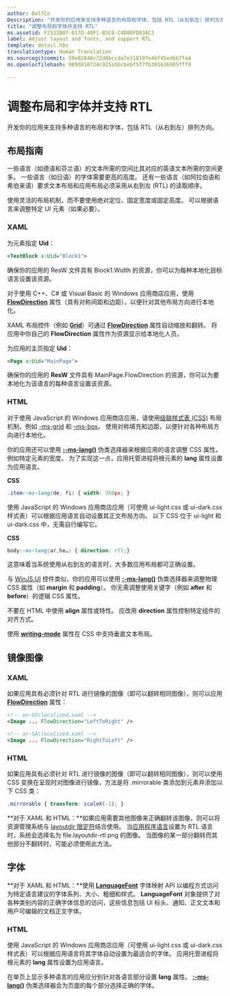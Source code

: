 ```yaml
---
author: DelfCo
Description: "开发你的应用来支持多种语言的布局和字体，包括 RTL（从右到左）排列方向。"
title: "调整布局和字体并支持 RTL"
ms.assetid: F2522B07-017D-40F1-B3C8-C4D0DFD03AC3
label: Adjust layout and fonts, and support RTL
template: detail.hbs
translationtype: Human Translation
ms.sourcegitcommit: 59e02840c72d8bccda7e318197e4bf45ed667fa4
ms.openlocfilehash: 989d810724c925a5bcbebf5f7fb301636905fff9

---
```


# 调整布局和字体并支持 RTL





开发你的应用来支持多种语言的布局和字体，包括 RTL（从右到左）排列方向。

## <span id="Layout_guidelines"></span><span id="layout_guidelines"></span><span id="LAYOUT_GUIDELINES"></span>布局指南


一些语言（如德语和芬兰语）的文本所需的空间比其对应的英语文本所需的空间更多。 一些语言（如日语）的字体需要更高的高度。 还有一些语言（如阿拉伯语和希伯来语）要求文本布局和应用布局必须采用从右到左 (RTL) 的读取顺序。

使用灵活的布局机制，而不要使用绝对定位、固定宽度或固定高度。 可以根据语言来调整特定 UI 元素（如果必要）。

### <span id="XAML"></span><span id="xaml"></span>XAML

为元素指定 **Uid**：

```XML
<TextBlock x:Uid="Block1">
```

确保你的应用的 ResW 文件具有 Block1.Width 的资源，你可以为每种本地化目标语言设置该资源。

对于使用 C++、C# 或 Visual Basic 的 Windows 应用商店应用，使用 [**FlowDirection**](https://msdn.microsoft.com/library/windows/apps/br208716) 属性（具有对称间距和边距），以便针对其他布局方向进行本地化。

XAML 布局控件（例如 [**Grid**](https://msdn.microsoft.com/library/windows/apps/br242704)）可通过 [**FlowDirection**](https://msdn.microsoft.com/library/windows/apps/br208716) 属性自动缩放和翻转。 将应用中你自己的 **FlowDirection** 属性作为资源显示给本地化人员。

为应用的主页指定 **Uid**：

```XML
<Page x:Uid="MainPage">
```

确保你的应用的 **ResW** 文件具有 MainPage.FlowDirection 的资源，你可以为要本地化为该语言的每种语言设置该资源。

### <span id="HTML"></span><span id="html"></span>HTML

对于使用 JavaScript 的 Windows 应用商店应用，请使用[级联样式表 (CSS)](https://msdn.microsoft.com/library/ms531209) 布局机制，例如 [-ms-grid](https://msdn.microsoft.com/en-us/library/windows/apps/hh465453.aspx#g_section) 和 [–ms-box](https://msdn.microsoft.com/en-us/library/windows/apps/hh465453.aspx#f_section)。 使用对称填充和边距，以便针对各种布局方向进行本地化。

你的应用还可以使用 [**:-ms-lang()**](https://msdn.microsoft.com/library/cc848867) 伪类选择器来根据应用的语言调整 CSS 属性，例如特定元素的宽度。 为了实现这一点，应用托管进程将根元素的 **lang** 属性设置为应用语言。

**CSS**
```CSS
.item:-ms-lang(de, fi) { width: 350px; }
```

使用 JavaScript 的 Windows 应用商店应用（可使用 ui-light.css 或 ui-dark.css 样式表）可以根据应用语言自动设置其正文布局方向。 以下 CSS 位于 ui-light 和 ui-dark.css 中，无需自行编写它。

**CSS**
```CSS
body:-ms-lang(ar,he…) { direction: rtl;}
```

这意味着当系统使用从右到左的语言时，大多数应用布局都可正确设置。

与 [WinJS.UI](https://msdn.microsoft.com/library/windows/apps/br229782) 控件类似，你的应用可以使用 [**:-ms-lang()**](https://msdn.microsoft.com/library/cc848867) 伪类选择器来调整物理 CSS 属性（如 **margin** 和 **padding**）。 你无需调整使用关键字（例如 **after** 和 **before**）的逻辑 CSS 属性。

不要在 HTML 中使用 **align** 属性或特性。 应改用 **direction** 属性控制特定组件的对齐方式。

使用 [**writing-mode**](https://msdn.microsoft.com/library/ms531187) 属性在 CSS 中支持垂直文本布局。

## <span id="Mirroring_images"></span><span id="mirroring_images"></span><span id="MIRRORING_IMAGES"></span>镜像图像


### <span id="XAML"></span><span id="xaml"></span>XAML

如果应用具有必须针对 RTL 进行镜像的图像（即可以翻转相同图像），则可以应用 [**FlowDirection**](https://msdn.microsoft.com/library/windows/apps/br208716) 属性：

```XML
<!-- en-US\localized.xaml -->
<Image ... FlowDirection="LeftToRight" />

<!-- ar-SA\localized.xaml -->
<Image ... FlowDirection="RightToLeft" />
```

### <span id="HTML"></span><span id="html"></span>HTML

如果应用具有必须针对 RTL 进行镜像的图像（即可以翻转相同图像），则可以使用 CSS 变换在呈现时对图像进行镜像，方法是将 .mirrorable 类添加到元素并添加以下 CSS 类：

```CSS
.mirrorable { transform: scaleX(-1); }
```

**对于 XAML 和 HTML：**如果应用需要其他图像来正确翻转该图像，则可以将资源管理系统与 [layoutdir 限定符](https://msdn.microsoft.com/library/windows/apps/xaml/hh965324)结合使用。 当[应用程序语言](manage-language-and-region.md)设置为 RTL 语言时，系统会选择名为 file.layoutdir-rtl.png 的图像。 当图像的某一部分翻转而其他部分不翻转时，可能必须使用此方法。

## <span id="Fonts"></span><span id="fonts"></span><span id="FONTS"></span>字体


**对于 XAML 和 HTML：**使用 [**LanguageFont**](https://msdn.microsoft.com/library/windows/apps/br206864) 字体映射 API 以编程方式访问为特定语言建议的字体系列、大小、粗细和样式。 **LanguageFont** 对象提供了对各种类别内容的正确字体信息的访问，这些信息包括 UI 标头、通知、正文文本和用户可编辑的文档正文字体。

### <span id="HTML"></span><span id="html"></span>HTML

使用 JavaScript 的 Windows 应用商店应用（可使用 ui-light.css 或 ui-dark.css 样式表）可以根据应用语言将其字体自动设置为最适合的字体。 应用托管进程将根元素的 **lang** 属性设置为应用语言。

在单页上显示多种语言的应用应分别针对各语言部分设置 **lang** 属性。 [**:-ms-lang()**](https://msdn.microsoft.com/library/cc848867) 伪类选择器会为页面的每个部分选择正确的字体。

 

 






<!--HONumber=Jun16_HO4-->


